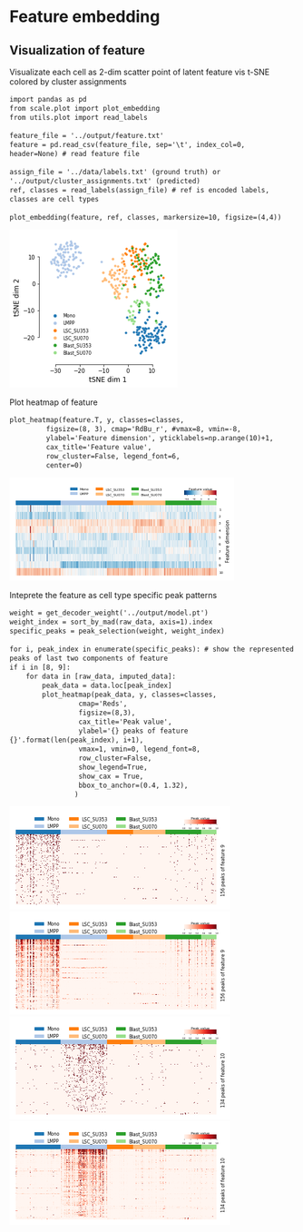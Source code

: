 # Feature embedding

## Visualization of feature
Visualizate each cell as 2-dim scatter point of latent feature vis t-SNE colored by cluster assignments

    import pandas as pd
    from scale.plot import plot_embedding
    from utils.plot import read_labels
    
    feature_file = '../output/feature.txt'
    feature = pd.read_csv(feature_file, sep='\t', index_col=0, header=None) # read feature file
    
    assign_file = '../data/labels.txt' (ground truth) or '../output/cluster_assignments.txt' (predicted)
    ref, classes = read_labels(assign_file) # ref is encoded labels, classes are cell types
   
    plot_embedding(feature, ref, classes, markersize=10, figsize=(4,4))
    
    
![feature embedding](png/feature_embedding.png)

Plot heatmap of feature

    plot_heatmap(feature.T, y, classes=classes, 
             figsize=(8, 3), cmap='RdBu_r', #vmax=8, vmin=-8,
             ylabel='Feature dimension', yticklabels=np.arange(10)+1, 
             cax_title='Feature value',
             row_cluster=False, legend_font=6, 
             center=0)
             
![feature heatmap](png/feature_heatmap.png)

Inteprete the feature as cell type specific peak patterns

    weight = get_decoder_weight('../output/model.pt')
    weight_index = sort_by_mad(raw_data, axis=1).index
    specific_peaks = peak_selection(weight, weight_index)

    for i, peak_index in enumerate(specific_peaks): # show the represented peaks of last two components of feature
    if i in [8, 9]:
        for data in [raw_data, imputed_data]:
            peak_data = data.loc[peak_index]
            plot_heatmap(peak_data, y, classes=classes,
                     cmap='Reds', 
                     figsize=(8,3), 
                     cax_title='Peak value', 
                     ylabel='{} peaks of feature {}'.format(len(peak_index), i+1),
                     vmax=1, vmin=0, legend_font=8,
                     row_cluster=False,
                     show_legend=True,
                     show_cax = True,
                     bbox_to_anchor=(0.4, 1.32),
                    )
                    
![feature-9 raw](png/feature-9_raw.png)
![feature-9 impute](png/feature-9_impute.png)
![feature-10 raw](png/feature-10_raw.png)
![feature-10 impute](png/feature-10_impute.png)
